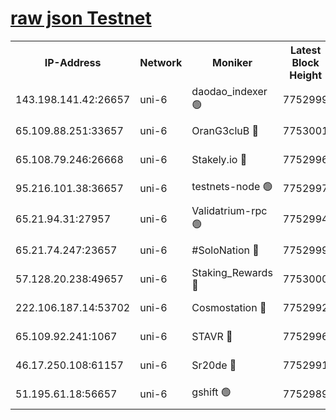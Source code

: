 [raw json Testnet](https://rpc-check.junot.stavr.tech/junot/rpc-junot-result.json)
=


<table><tr><th>IP-Address</th><th>Network</th><th>Moniker</th><th>Latest Block Height</th><th>Earliest Block Height</th><th>Catching Up</th><th>Tx Index</th><th>Voting Power</th><th>Scan Time</th></tr><tr><td>143.198.141.42:26657</td><td>uni-6</td><td>daodao_indexer 🟢</td><td>7752999</td><td>1</td><td>False</td><td>off</td><td>0</td><td>2024-02-06T22:53:10.291614985UTC</td></tr><tr><td>65.109.88.251:33657</td><td>uni-6</td><td>OranG3cluB 🔴</td><td>7753001</td><td>1138541</td><td>False</td><td>on</td><td>11</td><td>2024-02-06T22:53:15.061860546UTC</td></tr><tr><td>65.108.79.246:26668</td><td>uni-6</td><td>Stakely.io 🔴</td><td>7752996</td><td>1570872</td><td>False</td><td>on</td><td>1766821</td><td>2024-02-06T22:53:00.420430665UTC</td></tr><tr><td>95.216.101.38:36657</td><td>uni-6</td><td>testnets-node 🟢</td><td>7752997</td><td>1615130</td><td>False</td><td>on</td><td>0</td><td>2024-02-06T22:53:02.834988780UTC</td></tr><tr><td>65.21.94.31:27957</td><td>uni-6</td><td>Validatrium-rpc 🟢</td><td>7752994</td><td>2943363</td><td>False</td><td>on</td><td>0</td><td>2024-02-06T22:52:55.573112286UTC</td></tr><tr><td>65.21.74.247:23657</td><td>uni-6</td><td>#SoloNation 🔴</td><td>7752999</td><td>5208001</td><td>False</td><td>on</td><td>112</td><td>2024-02-06T22:53:09.339169553UTC</td></tr><tr><td>57.128.20.238:49657</td><td>uni-6</td><td>Staking_Rewards 🔴</td><td>7753000</td><td>6514618</td><td>False</td><td>on</td><td>1008</td><td>2024-02-06T22:53:10.609965032UTC</td></tr><tr><td>222.106.187.14:53702</td><td>uni-6</td><td>Cosmostation 🔴</td><td>7752992</td><td>7473037</td><td>False</td><td>on</td><td>109003</td><td>2024-02-06T22:52:53.193069188UTC</td></tr><tr><td>65.109.92.241:1067</td><td>uni-6</td><td>STAVR 🔴</td><td>7752996</td><td>7502372</td><td>False</td><td>on</td><td>6054</td><td>2024-02-06T22:53:00.089489187UTC</td></tr><tr><td>46.17.250.108:61157</td><td>uni-6</td><td>Sr20de 🔴</td><td>7752991</td><td>7533733</td><td>False</td><td>on</td><td>37</td><td>2024-02-06T22:52:49.345595548UTC</td></tr><tr><td>51.195.61.18:56657</td><td>uni-6</td><td>gshift 🟢</td><td>7752989</td><td>7691417</td><td>False</td><td>on</td><td>0</td><td>2024-02-06T22:52:42.761171749UTC</td></tr></table>
